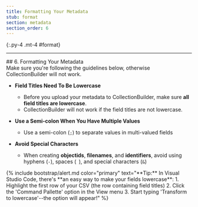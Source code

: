 ```yaml
---
title: Formatting Your Metadata
stub: format
section: metadata
section_order: 6
---
```


{:.py-4 .mt-4 #format}
***

<div class="row" markdown="1">
## 6. Formatting Your Metadata

<div class="col-md-8" markdown="1">
Make sure you're following the guidelines below, otherwise CollectionBuilder will not work.

- **Field Titles Need To Be Lowercase**
    - Before you upload your metadata to CollectionBuilder, make sure **all field titles are lowercase**.
    - CollectionBuilder will not work if the field titles are not lowercase. 

- **Use a Semi-colon When You Have Multiple Values**
    - Use a semi-colon (`;`) to separate values in multi-valued fields

- **Avoid Special Characters**
    - When creating **objectids**, **filenames**, and **identifiers**, avoid using hyphens (`-`), spaces (` `), and special characters (`&`)
</div>

<div class="col-md-4" markdown ="1">
{% include bootstrap/alert.md color="primary" text="**Tip:** In Visual Studio Code, there's **an easy way to make your fields lowercase**: 
1. Highlight the first row of your CSV (the row containing field titles) 
2. Click the 'Command Pallette' option in the View menu 
3. Start typing 'Transform to lowercase'--the option will appear!" %}
</div>

</div>
